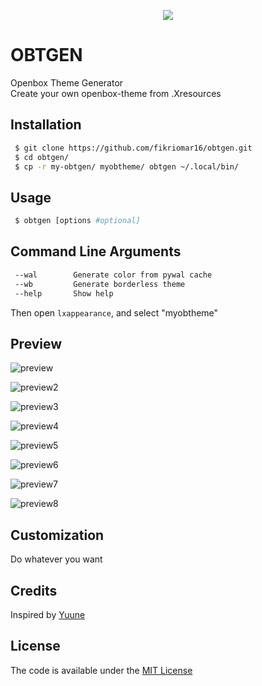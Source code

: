 <p align="center">
	<a name="top" href="https://github.com/fikriomar16/obtgen"><img src="https://i.imgur.com/5DBDnjk.png">
	</a>
</p>

# OBTGEN
Openbox Theme Generator <br />
Create your own openbox-theme from .Xresources <br />

## Installation
```sh
 $ git clone https://github.com/fikriomar16/obtgen.git
 $ cd obtgen/
 $ cp -r my-obtgen/ myobtheme/ obtgen ~/.local/bin/
```

## Usage
```sh
 $ obtgen [options #optional]
```
## Command Line Arguments
```sh
 --wal        Generate color from pywal cache
 --wb         Generate borderless theme
 --help       Show help
```

Then open `lxappearance`, and select "myobtheme"

## Preview
![preview](https://raw.githubusercontent.com/fikriomar16/obtgen/master/preview/preview-obtgen.png)

![preview2](https://raw.githubusercontent.com/fikriomar16/obtgen/master/preview/preview-obtgen-wal.png)

![preview3](https://raw.githubusercontent.com/fikriomar16/obtgen/master/preview/preview-obtgen-wal2.png)

![preview4](https://raw.githubusercontent.com/fikriomar16/obtgen/master/preview/preview-obtgen-wal3.png)

![preview5](https://raw.githubusercontent.com/fikriomar16/obtgen/master/preview/preview-obtgen-wal4.png)

![preview6](https://raw.githubusercontent.com/fikriomar16/obtgen/master/preview/preview-obtgen-wal5.png)

![preview7](https://raw.githubusercontent.com/fikriomar16/obtgen/master/preview/preview-obtgen-wal6.png)

![preview8](https://raw.githubusercontent.com/fikriomar16/obtgen/master/preview/preview-obtgen-wal7.png)

## Customization
 Do whatever you want

## Credits
 Inspired by [Yuune](https://github.com/yuune/)

## License
The code is available under the [MIT License](https://github.com/fikriomar16/obtgen/blob/master/LICENSE.md)
